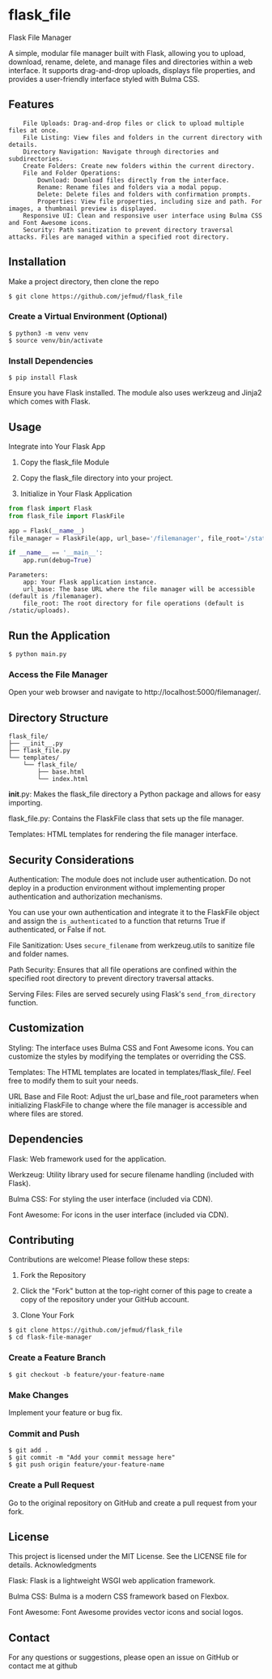 # flask_file
Flask File Manager

A simple, modular file manager built with Flask, allowing you to upload, download, rename, delete, and manage files and directories within a web interface. It supports drag-and-drop uploads, displays file properties, and provides a user-friendly interface styled with Bulma CSS.


## Features
```
    File Uploads: Drag-and-drop files or click to upload multiple files at once.
    File Listing: View files and folders in the current directory with details.
    Directory Navigation: Navigate through directories and subdirectories.
    Create Folders: Create new folders within the current directory.
    File and Folder Operations:
        Download: Download files directly from the interface.
        Rename: Rename files and folders via a modal popup.
        Delete: Delete files and folders with confirmation prompts.
        Properties: View file properties, including size and path. For images, a thumbnail preview is displayed.
    Responsive UI: Clean and responsive user interface using Bulma CSS and Font Awesome icons.
    Security: Path sanitization to prevent directory traversal attacks. Files are managed within a specified root directory.
```

## Installation

Make a project directory, then clone the repo
```
$ git clone https://github.com/jefmud/flask_file
```

### Create a Virtual Environment (Optional)

```
$ python3 -m venv venv
$ source venv/bin/activate
```

### Install Dependencies

```
$ pip install Flask
```

Ensure you have Flask installed. The module also uses werkzeug and Jinja2 which comes with Flask.

## Usage

Integrate into Your Flask App

1. Copy the flask_file Module

2. Copy the flask_file directory into your project.

3. Initialize in Your Flask Application

    
```python
from flask import Flask
from flask_file import FlaskFile

app = Flask(__name__)
file_manager = FlaskFile(app, url_base='/filemanager', file_root='/static/uploads')

if __name__ == '__main__':
    app.run(debug=True)
```

    Parameters:
        app: Your Flask application instance.
        url_base: The base URL where the file manager will be accessible (default is /filemanager).
        file_root: The root directory for file operations (default is /static/uploads).

## Run the Application

```
$ python main.py
```

### Access the File Manager

Open your web browser and navigate to http://localhost:5000/filemanager/.

## Directory Structure

```
flask_file/
├── __init__.py
├── flask_file.py
└── templates/
    └── flask_file/
        ├── base.html
        └── index.html
```

__init__.py: Makes the flask_file directory a Python package and allows for easy importing.

flask_file.py: Contains the FlaskFile class that sets up the file manager.

Templates: HTML templates for rendering the file manager interface.

## Security Considerations

Authentication: The module does not include user authentication. Do not deploy in a production environment without implementing proper authentication and authorization mechanisms.
    
You can use your own authentication and integrate it to the FlaskFile object and assign the `is_authenticated` to a function that returns True if authenticated, or False if not.

File Sanitization: Uses `secure_filename` from werkzeug.utils to sanitize file and folder names.

Path Security: Ensures that all file operations are confined within the specified root directory to prevent directory traversal attacks.

Serving Files: Files are served securely using Flask's `send_from_directory` function.

## Customization

Styling: The interface uses Bulma CSS and Font Awesome icons. You can customize the styles by modifying the templates or overriding the CSS.

Templates: The HTML templates are located in templates/flask_file/. Feel free to modify them to suit your needs.

URL Base and File Root: Adjust the url_base and file_root parameters when initializing FlaskFile to change where the file manager is accessible and where files are stored.

## Dependencies

Flask: Web framework used for the application.

Werkzeug: Utility library used for secure filename handling (included with Flask).

Bulma CSS: For styling the user interface (included via CDN).

Font Awesome: For icons in the user interface (included via CDN).

## Contributing

Contributions are welcome! Please follow these steps:

1. Fork the Repository

2. Click the "Fork" button at the top-right corner of this page to create a copy of the repository under your GitHub account.

3. Clone Your Fork


```
$ git clone https://github.com/jefmud/flask_file
$ cd flask-file-manager
```

### Create a Feature Branch

```
$ git checkout -b feature/your-feature-name
```

### Make Changes

Implement your feature or bug fix.

### Commit and Push

```
$ git add .
$ git commit -m "Add your commit message here"
$ git push origin feature/your-feature-name
```

### Create a Pull Request

Go to the original repository on GitHub and create a pull request from your fork.

## License

This project is licensed under the MIT License. See the LICENSE file for details.
Acknowledgments

Flask: Flask is a lightweight WSGI web application framework.

Bulma CSS: Bulma is a modern CSS framework based on Flexbox.

Font Awesome: Font Awesome provides vector icons and social logos.

## Contact

For any questions or suggestions, please open an issue on GitHub or contact me at github
